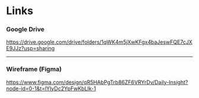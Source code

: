 # Links
### Google Drive
https://drive.google.com/drive/folders/1qWK4m5jXwKFgx4baJeswFQE7cJXE9JJz?usp=sharing

<hr>

### Wireframe (Figma)
https://www.figma.com/design/qR5HAbPgTrb86ZF6VRYrDv/Daily-Insight?node-id=0-1&t=lYIyDc2YpFwKbLIk-1
